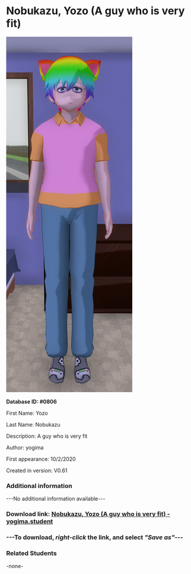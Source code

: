 # Nobukazu, Yozo (A guy who is very fit)

<img src="../../Files/Images/Nobukazu, Yozo (A guy who is very fit).png" title="Nobukazu, Yozo (A guy who is very fit) - yogima">

**Database ID: #0806**

First Name: Yozo

Last Name: Nobukazu

Description: A guy who is very fit

Author: yogima

First appearance: 10/2/2020

Created in version: V0.61

### Additional information

---No additional information available---

### Download link: <a href="https://raw.githubusercontent.com/Arbiter1223/Daigaku-Gurashi-Custom-Students/master/Files/Student%20Files/Nobukazu%2C%20Yozo%20(A%20guy%20who%20is%20very%20fit)%20-%20yogima.student">Nobukazu, Yozo (A guy who is very fit) - yogima.student</a>

### ---**To download, _right-click_ the link, and select _"Save as"_**---

### Related Students

-none-

